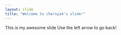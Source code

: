 ```yaml
---
layout: slide
title: "Welcome to chernya4's slide!"
---
```

This is my awesome slide
Use the left arrow to go back!
